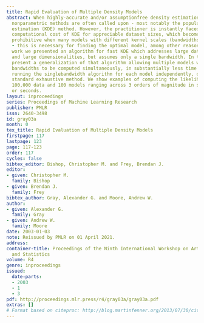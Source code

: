 ```yaml
---
title: Rapid Evaluation of Multiple Density Models
abstract: When highly-accurate and/or assumptionfree density estimation is needed,
  nonparametric methods are often called upon - most notably the popular kernel density
  estimation (KDE) method. However, the practitioner is instantly faced with the formidable
  computational cost of KDE for appreciable dataset sizes, which becomes even more
  prohibitive when many models with different kernel scales (bandwidths) must be evaluated
  - this is necessary for finding the optimal model, among other reasons. In previous
  work we presented an algorithm for fast KDE which addresses large dataset sizes
  and large dimensionalities, but assumes only a single bandwidth. In this paper we
  present a generalization of that algorithm allowing multiple models with different
  bandwidths to be computed simultaneously, in substantially less time than either
  running the singlebandwidth algorithm for each model independently, or running the
  standard exhaustive method. We show examples of computing the likelihood curve for
  100,000 data and 100 models ranging across 3 orders of magnitude in scale, in minutes
  or seconds.
layout: inproceedings
series: Proceedings of Machine Learning Research
publisher: PMLR
issn: 2640-3498
id: gray03a
month: 0
tex_title: Rapid Evaluation of Multiple Density Models
firstpage: 117
lastpage: 123
page: 117-123
order: 117
cycles: false
bibtex_editor: Bishop, Christopher M. and Frey, Brendan J.
editor:
- given: Christopher M.
  family: Bishop
- given: Brendan J.
  family: Frey
bibtex_author: Gray, Alexander G. and Moore, Andrew W.
author:
- given: Alexander G.
  family: Gray
- given: Andrew W.
  family: Moore
date: 2003-01-03
note: Reissued by PMLR on 01 April 2021.
address:
container-title: Proceedings of the Ninth International Workshop on Artificial Intelligence
  and Statistics
volume: R4
genre: inproceedings
issued:
  date-parts:
  - 2003
  - 1
  - 3
pdf: http://proceedings.mlr.press/r4/gray03a/gray03a.pdf
extras: []
# Format based on citeproc: http://blog.martinfenner.org/2013/07/30/citeproc-yaml-for-bibliographies/
---
```

